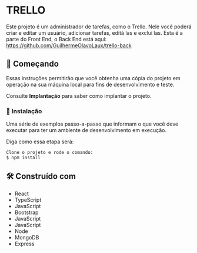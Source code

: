 # TRELLO

Este projeto é um administrador de tarefas, como o Trello. Nele você poderá criar e editar um usuário, adicionar tarefas, editá las e excluí las. Esta é a parte do Front End, o Back End está aqui: https://github.com/GuilhermeOlavoLaux/trello-back

## 🚀 Começando

Essas instruções permitirão que você obtenha uma cópia do projeto em operação na sua máquina local para fins de desenvolvimento e teste.

Consulte **Implantação** para saber como implantar o projeto.


### 🔧 Instalação

Uma série de exemplos passo-a-passo que informam o que você deve executar para ter um ambiente de desenvolvimento em execução.

Diga como essa etapa será:

```
Clone o projeto e rode o comando:
$ npm install
```


## 🛠️ Construído com
* React 
* TypeScript 
* JavaScript
* Bootstrap
* JavaScript
* JavaScript
* Node
* MongoDB
* Express
